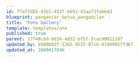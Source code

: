 ```yaml
---
id: f7af2db5-43b1-432f-bb52-43aa73fab6dd
blueprint: pengantar_ketua_pengadilan
title: 'Foto Gallery'
template: templates/one
published: true
parent: 17f48cbd-0d34-4d32-bf5f-5cac40011187
updated_by: b508b92f-3365-4525-87cb-07d49957fd67
updated_at: 1660417846
---
```

